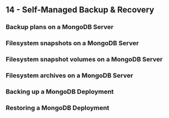 ## 14 - Self-Managed Backup & Recovery

### Backup plans on a MongoDB Server

### Filesystem snapshots on a MongoDB Server

### Filesystem snapshot volumes on a MongoDB Server

### Filesystem archives on a MongoDB Server

### Backing up a MongoDB Deployment

### Restoring a MongoDB Deployment

